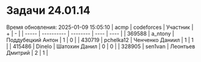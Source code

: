# Задачи 24.01.14
Время обновления: 2025-01-09 15:05:10
| acmp  | codeforces | Участник | +    | -    |
| ----- | ---------- | -------- | ---- | ---- |
| 369588 | a_ntony | Поддубецкий Антон | 1 | 0 |
| 430719 | pchelka12 | Ченченко Даниил | 1 | 1 |
| 415486 | Dinelo | Шатохин Данил | 0 | 0 |
| 328905 | sen1van | Леонтьев Дмитрий | 2 | 1 |
